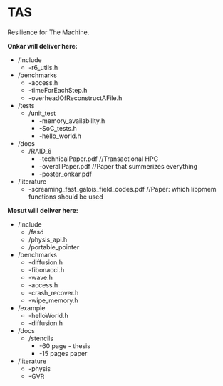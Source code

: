 # TAS

Resilience for The Machine.

__Onkar will deliver here:__
*   /include
     * -r6_utils.h 
*   /benchmarks 
     * -access.h 
     * -timeForEachStep.h
     * -overheadOfReconstructAFile.h
*   /tests
     * /unit_test
       * -memory_availability.h
       * -SoC_tests.h
       * -hello_world.h
*   /docs
     * /RAID_6
       * -technicalPaper.pdf //Transactional HPC
       * -overallPaper.pdf //Paper that summerizes everything
       * -poster_onkar.pdf
*   /literature
     * -screaming_fast_galois_field_codes.pdf //Paper: which libpmem functions should be used

__Mesut will deliver here:__
*   /include
    * /fasd
    * /physis_api.h
    * /portable_pointer
*   /benchmarks 
    * -diffusion.h
    * -fibonacci.h
    * -wave.h
    * -access.h
    * -crash_recover.h 
    * -wipe_memory.h
*   /example
    * -helloWorld.h
    * -diffusion.h
*   /docs
    * /stencils
      * -60 page - thesis
      * -15 pages paper
*   /literature
    * -physis
    * -GVR

